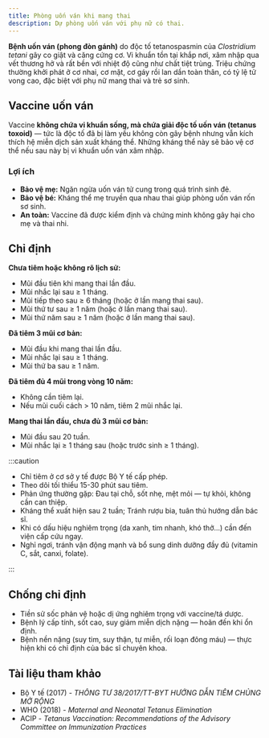 ```yaml
---
title: Phòng uốn ván khi mang thai
description: Dự phòng uốn ván với phụ nữ có thai.
---
```


**Bệnh uốn ván (phong đòn gánh)** do độc tố tetanospasmin của _Clostridium tetani_ gây co giật và căng cứng cơ. Vi khuẩn tồn tại khắp nơi, xâm nhập qua vết thương hở và rất bền với nhiệt độ cũng như chất tiệt trùng. Triệu chứng thường khởi phát ở cơ nhai, cơ mặt, cơ gáy rồi lan dần toàn thân, có tỷ lệ tử vong cao, đặc biệt với phụ nữ mang thai và trẻ sơ sinh.

## Vaccine uốn ván

Vaccine **không chứa vi khuẩn sống, mà chứa giải độc tố uốn ván (tetanus toxoid)** — tức là độc tố đã bị làm yếu không còn gây bệnh nhưng vẫn kích thích hệ miễn dịch sản xuất kháng thể. Những kháng thể này sẽ bảo vệ cơ thể nếu sau này bị vi khuẩn uốn ván xâm nhập.

### Lợi ích

- **Bảo vệ mẹ:** Ngăn ngừa uốn ván tử cung trong quá trình sinh đẻ.
- **Bảo vệ bé:** Kháng thể mẹ truyền qua nhau thai giúp phòng uốn ván rốn sơ sinh.
- **An toàn:** Vaccine đã được kiểm định và chứng minh không gây hại cho mẹ và thai nhi.

## Chỉ định

**Chưa tiêm hoặc không rõ lịch sử:**

- Mũi đầu tiên khi mang thai lần đầu.
- Mũi nhắc lại sau ≥ 1 tháng.
- Mũi tiếp theo sau ≥ 6 tháng (hoặc ở lần mang thai sau).
- Mũi thứ tư sau ≥ 1 năm (hoặc ở lần mang thai sau).
- Mũi thứ năm sau ≥ 1 năm (hoặc ở lần mang thai sau).

**Đã tiêm 3 mũi cơ bản:**

- Mũi đầu khi mang thai lần đầu.
- Mũi nhắc lại sau ≥ 1 tháng.
- Mũi thứ ba sau ≥ 1 năm.

**Đã tiêm đủ 4 mũi trong vòng 10 năm:**

- Không cần tiêm lại.
- Nếu mũi cuối cách > 10 năm, tiêm 2 mũi nhắc lại.

**Mang thai lần đầu, chưa đủ 3 mũi cơ bản:**

- Mũi đầu sau 20 tuần.
- Mũi nhắc lại ≥ 1 tháng sau (hoặc trước sinh ≥ 1 tháng).

:::caution

- Chỉ tiêm ở cơ sở y tế được Bộ Y tế cấp phép.
- Theo dõi tối thiểu 15-30 phút sau tiêm.
- Phản ứng thường gặp: Đau tại chỗ, sốt nhẹ, mệt mỏi — tự khỏi, không cần can thiệp.
- Kháng thể xuất hiện sau 2 tuần; Tránh rượu bia, tuân thủ hướng dẫn bác sĩ.
- Khi có dấu hiệu nghiêm trọng (da xanh, tim nhanh, khó thở...) cần đến viện cấp cứu ngay.
- Nghỉ ngơi, tránh vận động mạnh và bổ sung dinh dưỡng đầy đủ (vitamin C, sắt, canxi, folate).

:::

## Chống chỉ định

- Tiền sử sốc phản vệ hoặc dị ứng nghiêm trọng với vaccine/tá dược.
- Bệnh lý cấp tính, sốt cao, suy giảm miễn dịch nặng — hoãn đến khi ổn định.
- Bệnh nền nặng (suy tim, suy thận, tự miễn, rối loạn đông máu) — thực hiện khi có chỉ định của bác sĩ chuyên khoa.

## Tài liệu tham khảo

- Bộ Y tế (2017) - _THÔNG TƯ 38/2017/TT-BYT HƯỚNG DẪN TIÊM CHỦNG MỞ RỘNG_
- WHO (2018) - _Maternal and Neonatal Tetanus Elimination_
- ACIP - _Tetanus Vaccination: Recommendations of the Advisory Committee on Immunization Practices_
